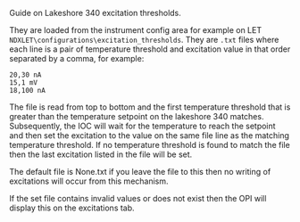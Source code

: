 Guide on Lakeshore 340 excitation thresholds.

They are loaded from the instrument config area for example on LET `NDXLET\configurations\excitation_thresholds`. They are `.txt` files where each line is a pair of temperature threshold and excitation value in that order separated by a comma, for example:

```
20,30 nA
15,1 mV
18,100 nA
```

The file is read from top to bottom and the first temperature threshold that is greater than the temperature setpoint on the lakeshore 340 matches. Subsequently, the IOC will wait for the temperature to reach the setpoint and then set the excitation to the value on the same file line as the matching temperature threshold. If no temperature threshold is found to match the file then the last excitation listed in the file will be set.

The default file is None.txt if you leave the file to this then no writing of excitations will occur from this mechanism. 

If the set file contains invalid values or does not exist then the OPI will display this on the excitations tab. 
